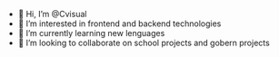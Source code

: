 - 👋 Hi, I’m @Cvisual
- 👀 I’m interested in frontend and backend technologies
- 🌱 I’m currently learning new lenguages 
- 💞️ I’m looking to collaborate on school projects and gobern projects

<!---
Cvisual/Cvisual is a ✨ special ✨ repository because its `README.md` (this file) appears on your GitHub profile.
You can click the Preview link to take a look at your changes.
--->
